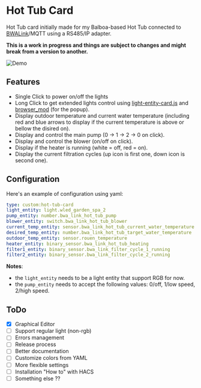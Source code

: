 # Hot Tub Card

Hot Tub card initially made for my Balboa-based Hot Tub connected to [BWALink](https://github.com/jshank/bwalink)/MQTT using a RS485/IP adapter.

**This is a work in progress and things are subject to changes and might break from a version to another.**

![Demo](./demo.gif)

## Features

- Single Click to power on/off the lights
- Long Click to get extended lights control using [light-entity-card.js](https://github.com/ljmerza/light-entity-card) and [browser_mod](https://github.com/thomasloven/hass-browser_mod) (for the popup).
- Display outdoor temperature and current water temperature (including red and blue arrows to display if the current temperature is above or bellow the disired on).
- Display and control the main pump (0 -> 1 -> 2 -> 0 on click).
- Display and control the blower (on/off on click).
- Display if the heater is running (white = off, red = on).
- Display the current filtration cycles (up icon is first one, down icon is second one).

## Configuration

Here's an example of configuration using yaml:

```yaml
type: custom:hot-tub-card
light_entity: light.wled_garden_spa_2
pump_entity: number.bwa_link_hot_tub_pump
blower_entity: switch.bwa_link_hot_tub_blower
current_temp_entity: sensor.bwa_link_hot_tub_current_water_temperature
desired_temp_entity: number.bwa_link_hot_tub_target_water_temperature
outdoor_temp_entity: sensor.rouen_temperature
heater_entity: binary_sensor.bwa_link_hot_tub_heating
filter1_entity: binary_sensor.bwa_link_filter_cycle_1_running
filter2_entity: binary_sensor.bwa_link_filter_cycle_2_running
```

**Notes**:

- the `light_entity` needs to be a light entity that support RGB for now.
- the `pump_entity` needs to accept the following values: 0/off, 1/low speed, 2/high speed.

## ToDo

- [x] Graphical Editor
- [ ] Support regular light (non-rgb)
- [ ] Errors management
- [ ] Release process
- [ ] Better documentation
- [ ] Customize colors from YAML
- [ ] More flexible settings
- [ ] Installation "How to" with HACS
- [ ] Something else ??
